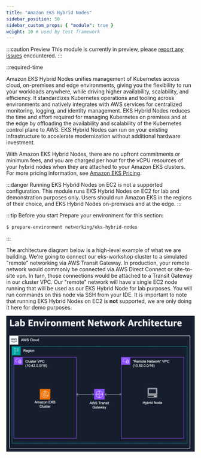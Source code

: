 ```yaml
---
title: "Amazon EKS Hybrid Nodes"
sidebar_position: 50
sidebar_custom_props: { "module": true }
weight: 10 # used by test framework
---
```


:::caution Preview
This module is currently in preview, please [report any issues](https://github.com/aws-samples/eks-workshop-v2/issues) encountered.
:::

::required-time

Amazon EKS Hybrid Nodes unifies management of Kubernetes across cloud, on-premises and edge environments, giving you the flexibility to run your workloads anywhere, while driving higher availability, scalability, and efficiency. It standardizes Kubernetes operations and tooling across environments and natively integrates with AWS services for centralized monitoring, logging, and identity management. EKS Hybrid Nodes reduces the time and effort required for managing Kubernetes on premises and at the edge by offloading the availability and scalability of the Kubernetes control plane to AWS. EKS Hybrid Nodes can run on your existing infrastructure to accelerate modernization without additional hardware investment.

With Amazon EKS Hybrid Nodes, there are no upfront commitments or minimum fees, and you are charged per hour for the vCPU resources of your hybrid nodes when they are attached to your Amazon EKS clusters. For more pricing information, see [Amazon EKS Pricing](https://aws.amazon.com/eks/pricing/).

:::danger
Running EKS Hybrid Nodes on EC2 is not a supported configuration.
This module runs EKS Hybrid Nodes on EC2 for lab and demonstration purposes only. Users should run Amazon EKS in the regions of their choice, and EKS Hybrid Nodes on-premises and at the edge.
:::


:::tip Before you start
Prepare your environment for this section:

```bash timeout=600 wait=30
$ prepare-environment networking/eks-hybrid-nodes
```
:::

The architecture diagram below is a high-level example of what we are building. We're going to connect our eks-workshop cluster to a simulated "remote" networking via AWS Transit Gateway. In production, your remote network would commonly be connected via AWS Direct Connect or site-to-site vpn. In turn, those connections would be attached to a Transit Gateway in our cluster VPC. Our "remote" network will have a single EC2 node running that will be used as our EKS Hybrid Node for lab purposes. You will run commands on this node via SSH from your IDE. It is important to note that running EKS Hybrid Nodes on EC2 is **not** supported, we are only doing it here for demo purposes.

![Architecture Diagram](./assets/lab_environment.png)
